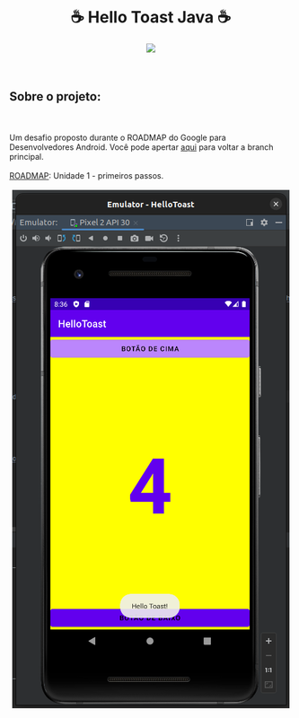 <div align="center">
    <h1>☕ Hello Toast Java ☕</h1>
</div>

<div align="center">
    <a href="https://github.com/romulodeoliveira/Hello-Toast/blob/main/LICENSE.md"><img src="https://img.shields.io/github/license/romulodeoliveira/Hello-Toast.svg"></a>
</div>

<br>
<br>
<h2>Sobre o projeto:</h2>

<br>
<br>
Um desafio proposto durante o ROADMAP do Google para Desenvolvedores Android. Você pode apertar <a href="https://github.com/romulodeoliveira/Hello-Toast">aqui</a> para voltar a branch principal.

<br>
<br>
<a href="https://developer.android.com/courses/fundamentals-training/overview-v2?authuser=4&hl=pt-br">ROADMAP</a>: Unidade 1 - primeiros passos.

<br>
<br>
<div align="center">
    <img src="https://github.com/romulodeoliveira/Hello-Toast/blob/main/readmeimg/img1.png">
</div>

